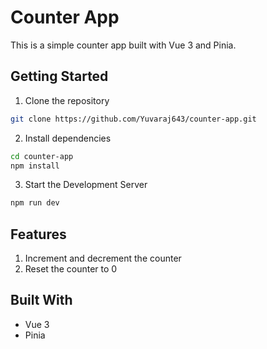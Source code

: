 # Counter App

This is a simple counter app built with Vue 3 and Pinia.

## Getting Started

1. Clone the repository

```bash
git clone https://github.com/Yuvaraj643/counter-app.git
```

2. Install dependencies

```bash
cd counter-app
npm install
```

3. Start the Development Server

```bash
npm run dev
```

## Features

1. Increment and decrement the counter
2. Reset the counter to 0


## Built With
- Vue 3
- Pinia

